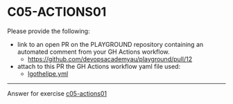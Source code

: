 # C05-ACTIONS01

Please provide the following:

- link to an open PR on the PLAYGROUND repository containing an automated comment from your GH Actions workflow.
  - https://github.com/devopsacademyau/playground/pull/12
- attach to this PR the GH Actions workflow yaml file used:
  - [lgothelipe.yml](lgothelipe.yml)

 
***
Answer for exercise [c05-actions01](https://github.com/devopsacademyau/academy/blob/f118599695e0db44aee0616e9612bb850606fb39/classes/05class/exercises/c05-actions01/README.md)
